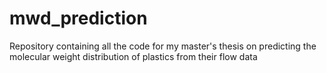 # mwd_prediction
Repository containing all the code for my master's thesis on predicting the molecular weight distribution of plastics from their flow data
